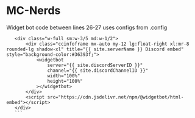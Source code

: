 # MC-Nerds
Widget bot code between lines 26-27 uses configs from .config
 ```   </div>
    <div class="w-full sm:w-3/5 md:w-1/2">
        <div class="ccinfoframe mx-auto my-12 lg:float-right xl:mr-8 rounded-lg shadow-xl" title="{{ site.serverName }} Discord embed" style="background-color:#36393f;">
            <widgetbot
                server="{{ site.discordServerID }}"
                channel="{{ site.discordChannelID }}"
                width="100%"
                height="100%"
            ></widgetbot>
        </div>
        <script src="https://cdn.jsdelivr.net/npm/@widgetbot/html-embed"></script>
    </div>
    ```
